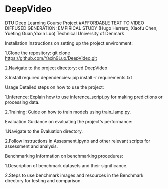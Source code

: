 # DeepVideo
DTU Deep Learning Course Project #AFFORDABLE TEXT TO VIDEO DIFFUSED GENERATION: EMPIRICAL STUDY 
                    (Hugo Herrero, Xiaofu Chen, Yueting Guan,Yaxin Luo)
                            Technical University of Denmark

Installation
Instructions on setting up the project environment:

1.Clone the repository: git clone https://github.com/Yaxin9Luo/DeepVideo.git

2.Navigate to the project directory: cd DeepVideo

3.Install required dependencies: pip install -r requirements.txt

Usage
Detailed steps on how to use the project:

1.Inference: Explain how to use inference_script.py for making predictions or processing data.

2.Training: Guide on how to train models using train_lamp.py.

Evaluation
Guidance on evaluating the project's performance:

1.Navigate to the Evaluation directory.

2.Follow instructions in Assesment.ipynb and other relevant scripts for assessment and analysis.

Benchmarking
Information on benchmarking procedures:

1.Description of benchmark datasets and their significance.

2.Steps to use benchmark images and resources in the Benchmark directory for testing and comparison.

